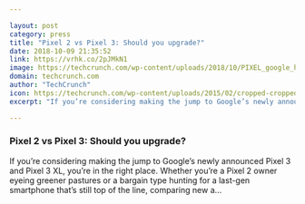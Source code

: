 ```yaml
---

layout: post
category: press
title: "Pixel 2 vs Pixel 3: Should you upgrade?"
date: 2018-10-09 21:35:52
link: https://vrhk.co/2pJMkN1
image: https://techcrunch.com/wp-content/uploads/2018/10/PIXEL_google_hardware_event_2018_006.jpg?w=600
domain: techcrunch.com
author: "TechCrunch"
icon: https://techcrunch.com/wp-content/uploads/2015/02/cropped-cropped-favicon-gradient.png?w=180
excerpt: "If you’re considering making the jump to Google’s newly announced Pixel 3 and Pixel 3 XL, you’re in the right place. Whether you’re a Pixel 2 owner eyeing greener pastures or a bargain type hunting for a last-gen smartphone that’s still top of the line, comparing new a…"

---
```


### Pixel 2 vs Pixel 3: Should you upgrade?

If you’re considering making the jump to Google’s newly announced Pixel 3 and Pixel 3 XL, you’re in the right place. Whether you’re a Pixel 2 owner eyeing greener pastures or a bargain type hunting for a last-gen smartphone that’s still top of the line, comparing new a…